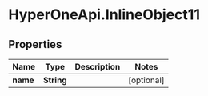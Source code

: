 # HyperOneApi.InlineObject11

## Properties
Name | Type | Description | Notes
------------ | ------------- | ------------- | -------------
**name** | **String** |  | [optional] 


